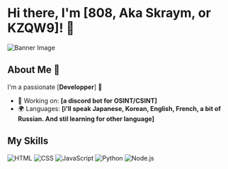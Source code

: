# Hi there, I'm [808, Aka Skraym, or KZQW9]! 👋

![Banner Image](https://tenor.com/fr/view/itachi-gif-26089254)

## About Me 🚀

I'm a passionate [**Developper**] 🏴

- 🔭 Working on: **[a discord bot for OSINT/CSINT]**
- 🌍 Languages: **[i'll speak Japanese, Korean, English, French, a bit of Russian. And stil learning for other language]**

## My Skills 

![HTML](https://img.shields.io/badge/-HTML-E34F26?style=flat-square&logo=html5&logoColor=white)
![CSS](https://img.shields.io/badge/-CSS-1572B6?style=flat-square&logo=css3&logoColor=white)
![JavaScript](https://img.shields.io/badge/-JavaScript-F7DF1E?style=flat-square&logo=javascript&logoColor=black)
![Python](https://img.shields.io/badge/python-3670A0?style=for-the-badge&logo=python&logoColor=ffdd54)
![Node.js](https://img.shields.io/badge/-Node.js-339933?style=flat-square&logo=node.js&logoColor=white)
